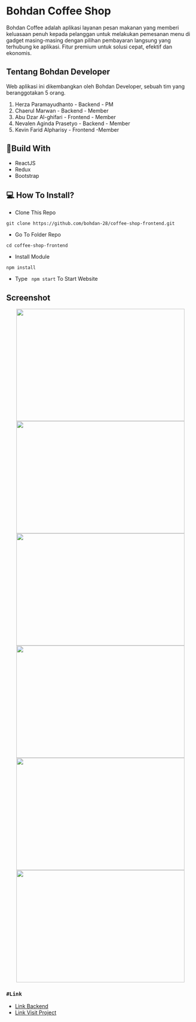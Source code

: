# Bohdan Coffee Shop

Bohdan Coffee adalah aplikasi layanan pesan makanan yang memberi keluasaan penuh kepada pelanggan untuk melakukan pemesanan menu di gadget masing-masing dengan pilihan pembayaran langsung yang terhubung ke aplikasi. Fitur premium untuk solusi cepat, efektif dan ekonomis.


## Tentang Bohdan Developer

Web aplikasi ini dikembangkan oleh Bohdan Developer, sebuah tim yang beranggotakan 5 orang.
1. Herza Paramayudhanto - Backend - PM
2. Chaerul Marwan - Backend - Member 
3. Abu Dzar Al-ghifari - Frontend - Member  
4. Nevalen Aginda Prasetyo - Backend - Member
5. Kevin Farid Alpharisy - Frontend -Member

## 🔖Build With
- ReactJS
- Redux
- Bootstrap

## 💻 How To Install?
- Clone This Repo
```
git clone https://github.com/bohdan-28/coffee-shop-frontend.git
```
- Go To Folder Repo
```
cd coffee-shop-frontend
```
- Install Module
```
npm install
```
- Type ``` npm start``` To Start Website

## Screenshot
<p align="center">
  <span>
    <img width="450" height="300" src="https://user-images.githubusercontent.com/68935056/119052765-4a4fd400-b9ef-11eb-9764-b6eb03a51ec7.PNG">   
    <img width="450" height="300" src="https://user-images.githubusercontent.com/68935056/119112987-d6451880-ba4e-11eb-8a4c-a92f9a51e449.PNG">   
    <img width="450" height="300" src="https://user-images.githubusercontent.com/68935056/119113570-6d11d500-ba4f-11eb-9f77-7d755542586c.PNG">
    <img width="450" height="300" src="https://user-images.githubusercontent.com/68935056/119113746-9c284680-ba4f-11eb-89df-8958d1eff322.PNG">
   <img width="450" height="300" src="https://user-images.githubusercontent.com/68935056/119114291-3be5d480-ba50-11eb-9941-8d2a4f730050.PNG">
   <img width="450" height="300" src="https://user-images.githubusercontent.com/68935056/119114933-cfb7a080-ba50-11eb-82d5-89d23de18dea.PNG">
  </span>
</p>

### `#Link`
- [Link Backend](https://github.com/abudzr/coffee-shop-backend)
- [Link Visit Project](https://coffee-shop-bohdan.netlify.app/)
